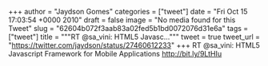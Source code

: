 
+++
author = "Jaydson Gomes"
categories = ["tweet"]
date = "Fri Oct 15 17:03:54 +0000 2010"
draft = false
image = "No media found for this Tweet"
slug = "62604b072f3aab83a02fed5b1bd0072076d31e6a"
tags = ["tweet"]
title = """RT @sa_vini: HTML5 Javasc..."""
tweet = true
tweet_url = "https://twitter.com/jaydson/status/27460612233"
+++
RT @sa_vini: HTML5 Javascript Framework for Mobile Applications http://bit.ly/9LtHIu

